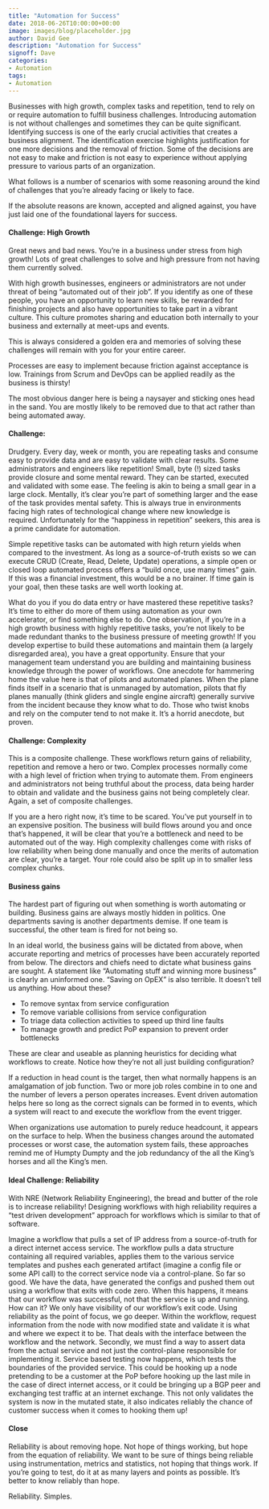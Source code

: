 ```yaml
---
title: "Automation for Success"
date: 2018-06-26T10:00:00+00:00
image: images/blog/placeholder.jpg
author: David Gee
description: "Automation for Success"
signoff: Dave
categories:
- Automation
tags:
- Automation
---
```


Businesses with high growth, complex tasks and repetition, tend to rely on or require automation to fulfill business challenges. Introducing automation is not without challenges and sometimes they can be quite significant. Identifying success is one of the early crucial activities that creates a business alignment. The identification exercise highlights justification for one more decisions and the removal of friction. Some of the decisions are not easy to make and friction is not easy to experience without applying pressure to various parts of an organization.

What follows is a number of scenarios with some reasoning around the kind of challenges that you’re already facing or likely to face.

If the absolute reasons are known, accepted and aligned against, you have just laid one of the foundational layers for success.

#### Challenge: High Growth
Great news and bad news. You’re in a business under stress from high growth! Lots of great challenges to solve and high pressure from not having them currently solved.

With high growth businesses, engineers or administrators are not under threat of being “automated out of their job”. If you identify as one of these people, you have an opportunity to learn new skills, be rewarded for finishing projects and also have opportunities to take part in a vibrant culture. This culture promotes sharing and education both internally to your business and externally at meet-ups and events.

This is always considered a golden era and memories of solving these challenges will remain with you for your entire career.

Processes are easy to implement because friction against acceptance is low. Trainings from Scrum and DevOps can be applied readily as the business is thirsty!

The most obvious danger here is being a naysayer and sticking ones head in the sand. You are mostly likely to be removed due to that act rather than being automated away.

#### Challenge: 

Drudgery. Every day, week or month, you are repeating tasks and consume easy to provide data and are easy to validate with clear results. Some administrators and engineers like repetition! Small, byte (!) sized tasks provide closure and some mental reward. They can be started, executed and validated with some ease. The feeling is akin to being a small gear in a large clock. Mentally, it’s clear you’re part of something larger and the ease of the task provides mental safety. This is always true in environments facing high rates of technological change where new knowledge is required. Unfortunately for the “happiness in repetition” seekers, this area is a prime candidate for automation.

Simple repetitive tasks can be automated with high return yields when compared to the investment. As long as a source-of-truth exists so we can execute CRUD (Create, Read, Delete, Update) operations, a simple open or closed loop automated process offers a “build once, use many times” gain. If this was a financial investment, this would be a no brainer. If time gain is your goal, then these tasks are well worth looking at.

What do you if you do data entry or have mastered these repetitive tasks? It’s time to either do more of them using automation as your own accelerator, or find something else to do. One observation, if you’re in a high growth business with highly repetitive tasks, you’re not likely to be made redundant thanks to the business pressure of meeting growth! If you develop expertise to build these automations and maintain them (a largely disregarded area), you have a great opportunity. Ensure that your management team understand you are building and maintaining business knowledge through the power of workflows. One anecdote for hammering home the value here is that of pilots and automated planes. When the plane finds itself in a scenario that is unmanaged by automation, pilots that fly planes manually (think gliders and single engine aircraft) generally survive from the incident because they know what to do. Those who twist knobs and rely on the computer tend to not make it. It’s a horrid anecdote, but proven.

#### Challenge: Complexity

This is a composite challenge. These workflows return gains of reliability, repetition and remove a hero or two. Complex processes normally come with a high level of friction when trying to automate them. From engineers and administrators not being truthful about the process, data being harder to obtain and validate and the business gains not being completely clear. Again, a set of composite challenges.

If you are a hero right now, it’s time to be scared. You’ve put yourself in to an expensive position. The business will build flows around you and once that’s happened, it will be clear that you’re a bottleneck and need to be automated out of the way. High complexity challenges come with risks of low reliability when being done manually and once the merits of automation are clear, you’re a target. Your role could also be split up in to smaller less complex chunks.

#### Business gains
The hardest part of figuring out when something is worth automating or building. Business gains are always mostly hidden in politics. One departments saving is another departments demise. If one team is successful, the other team is fired for not being so.

In an ideal world, the business gains will be dictated from above, when accurate reporting and metrics of processes have been accurately reported from below. The directors and chiefs need to dictate what business gains are sought. A statement like “Automating stuff and winning more business” is clearly an uninformed one. “Saving on OpEX” is also terrible. It doesn’t tell us anything. How about these?

* To remove syntax from service configuration
* To remove variable collisions from service configuration
* To triage data collection activities to speed up third line faults
* To manage growth and predict PoP expansion to prevent order bottlenecks

These are clear and useable as planning heuristics for deciding what workflows to create. Notice how they’re not all just building configuration?

If a reduction in head count is the target, then what normally happens is an amalgamation of job function. Two or more job roles combine in to one and the number of levers a person operates increases. Event driven automation helps here so long as the correct signals can be formed in to events, which a system will react to and execute the workflow from the event trigger.

When organizations use automation to purely reduce headcount, it appears on the surface to help. When the business changes around the automated processes or worst case, the automation system fails, these approaches remind me of Humpty Dumpty and the job redundancy of the all the King’s horses and all the King’s men.

#### Ideal Challenge: Reliability

With NRE (Network Reliability Engineering), the bread and butter of the role is to increase reliability! Designing workflows with high reliability requires a “test driven development” approach for workflows which is similar to that of software.

Imagine a workflow that pulls a set of IP address from a source-of-truth for a direct internet access service. The workflow pulls a data structure containing all required variables, applies them to the various service templates and pushes each generated artifact (imagine a config file or some API call) to the correct service node via a control-plane. So far so good. We have the data, have generated the configs and pushed them out using a workflow that exits with code zero. When this happens, it means that our workflow was successful, not that the service is up and running. How can it? We only have visibility of our workflow’s exit code. Using reliability as the point of focus, we go deeper. Within the workflow, request information from the node with now modified state and validate it is what and where we expect it to be. That deals with the interface between the workflow and the network. Secondly, we must find a way to assert data from the actual service and not just the control-plane responsible for implementing it. Service based testing now happens, which tests the boundaries of the provided service. This could be hooking up a node pretending to be a customer at the PoP before hooking up the last mile in the case of direct internet access, or it could be bringing up a BGP peer and exchanging test traffic at an internet exchange. This not only validates the system is now in the mutated state, it also indicates reliably the chance of customer success when it comes to hooking them up!

#### Close

Reliability is about removing hope. Not hope of things working, but hope from the equation of reliability. We want to be sure of things being reliable using instrumentation, metrics and statistics, not hoping that things work. If you’re going to test, do it at as many layers and points as possible. It’s better to know reliably than hope.

Reliability. Simples.